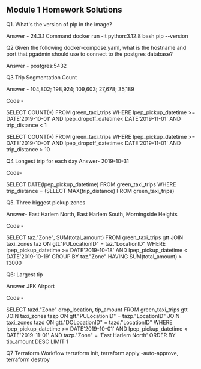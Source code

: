 ## Module 1 Homework Solutions

Q1. What's the version of pip in the image?

Answer - 24.3.1
Command
    docker run -it python:3.12.8 bash
    pip --version


Q2 Given the following docker-compose.yaml, what is the hostname and port that pgadmin should use to connect to the postgres database?

Answer - postgres:5432

Q3 Trip Segmentation Count

Answer - 104,802; 198,924; 109,603; 27,678; 35,189

Code - 

SELECT COUNT(*) 
FROM green_taxi_trips 
WHERE lpep_pickup_datetime >= DATE'2019-10-01' 
AND lpep_dropoff_datetime< DATE'2019-11-01'
AND trip_distance < 1

SELECT COUNT(*) 
FROM green_taxi_trips 
WHERE lpep_pickup_datetime >= DATE'2019-10-01' 
AND lpep_dropoff_datetime< DATE'2019-11-01'
AND trip_distance > 10


Q4 Longest trip for each day
Answer- 2019-10-31

Code-

SELECT DATE(lpep_pickup_datetime) 
FROM green_taxi_trips 
WHERE trip_distance = 
(SELECT MAX(trip_distance) FROM green_taxi_trips)


Q5. Three biggest pickup zones

Answer- East Harlem North, East Harlem South, Morningside Heights

Code -

SELECT taz."Zone", SUM(total_amount)
FROM green_taxi_trips gtt
JOIN taxi_zones taz ON gtt."PULocationID" = taz."LocationID"
WHERE lpep_pickup_datetime >= DATE'2019-10-18' AND lpep_pickup_datetime < DATE'2019-10-19'
GROUP BY taz."Zone"
HAVING SUM(total_amount) > 13000

Q6: Largest tip

Answer JFK Airport

Code -

SELECT tazd."Zone" drop_location, tip_amount
FROM green_taxi_trips gtt
JOIN taxi_zones tazp ON gtt."PULocationID" = tazp."LocationID"
JOIN taxi_zones tazd ON gtt."DOLocationID" = tazd."LocationID"
WHERE lpep_pickup_datetime >= DATE'2019-10-01' 
AND lpep_pickup_datetime < DATE'2019-11-01'
AND tazp."Zone" = 'East Harlem North'
ORDER BY tip_amount DESC 
LIMIT 1

Q7  Terraform Workflow
terraform init, terraform apply -auto-approve, terraform destroy